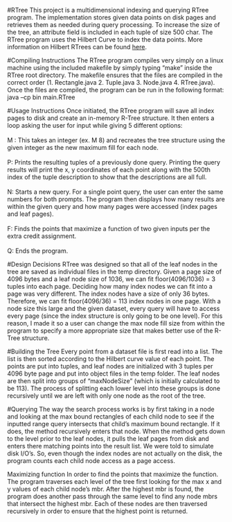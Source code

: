 #RTree
This project is a multidimensional indexing and querying RTree program. The implementation stores given data points on disk pages and retrieves them as needed during query processing. To increase the size of the tree, an attribute field is included in each tuple of size 500 char. The RTree program uses the Hilbert Curve to index the data points. More information on Hilbert RTrees can be found <a href="http://en.wikipedia.org/wiki/Hilbert_R-tree" target=_blank>here</a>.

#Compiling Instructions
The RTree program compiles very simply on a linux machine using the included makefile by simply typing “make” inside the RTree root directory. The makefile ensures that the files are compiled in the correct order (1. Rectangle.java 2. Tuple.java 3. Node.java 4. RTree.java). Once the files are compiled, the program can be run in the following format: java –cp bin main.RTree 



#Usage Instructions
Once initiated, the RTree program will save all index pages to disk and create an in-memory R-Tree structure. It then enters a loop asking the user for input while giving 5 different options:
<br><br>
M : This takes an integer (ex. M 8) and recreates the tree structure using the given integer as the new maximum fill for each node.
<br><br>
P: Prints the resulting tuples of a previously done query. Printing the query results will print the x, y coordinates of each point along with the 500th index of the tuple description to show that the descriptions are all full. 
<br><br>
N: Starts a new query. For a single point query, the user can enter the same numbers for both prompts. The program then displays how many results are within the given query and how many pages were accessed (index pages and leaf pages). 
<br><br>
F: Finds the points that maximize a function of two given inputs per the extra credit assignment.
<br><br>
Q: Ends the program.


#Design Decisions
RTree was designed so that all of the leaf nodes in the tree are saved as individual files in the temp directory. Given a page size of 4096 bytes and a leaf node size of 1036, we can fit floor(4096/1036) = 3 tuples into each page. Deciding how many index nodes we can fit into a page was very different. The index nodes have a size of only 36 bytes. Therefore, we can fit floor(4096/36) = 113 index nodes in one page. With a node size this large and the given dataset, every query will have to access every page (since the index structure is only going to be one level). For this reason, I made it so a user can change the max node fill size from within the program to specify a more appropriate size that makes better use of the R-Tree structure.



#Building the Tree
Every point from a dataset file is first read into a list. The list is then sorted according to the Hilbert curve value of each point. The points are put into tuples, and leaf nodes are initialized with 3 tuples per 4096 byte page and put into object files in the temp folder. The leaf nodes are then split into groups of “maxNodeSize” (which is initially calculated to be 113). The process of splitting each lower level into these groups is done recursively until we are left with only one node as the root of the tree.



#Querying
The way the search process works is by first taking in a node and looking at the max bound rectangles of each child node to see if the inputted range query intersects that child’s maximum bound rectangle. If it does, the method recursively enters that node. When the method gets down to the level prior to the leaf nodes, it pulls the leaf pages from disk and enters there matching points into the result list. We were told to simulate disk I/O’s. So, even though the index nodes are not actually on the disk, the program counts each child node access as a page access.



Maximizing function
In order to find the points that maximize the function. The program traverses each level of the tree first looking for the max x and y values of each child node’s mbr. After the highest mbr is found, the program does another pass through the same level to find any node mbrs that intersect the highest mbr. Each of these nodes are then traversed recursively in order to ensure that the highest point is returned.
